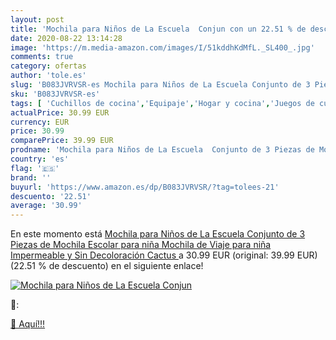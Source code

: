 ```yaml
---
layout: post
title: 'Mochila para Niños de La Escuela  Conjun con un 22.51 % de descuento'
date: 2020-08-22 13:14:28
image: 'https://m.media-amazon.com/images/I/51kddhKdMfL._SL400_.jpg'
comments: true
category: ofertas
author: 'tole.es'
slug: 'B083JVRVSR-es Mochila para Niños de La Escuela Conjunto de 3 Piezas de...'
sku: 'B083JVRVSR-es'
tags: [ 'Cuchillos de cocina','Equipaje','Hogar y cocina','Juegos de cuchillos de cocina','Mochilas','Mochilas tipo casual','Utensilios de cocina','escolar','mochila', ]
actualPrice: 30.99 EUR
currency: EUR
price: 30.99
comparePrice: 39.99 EUR
prodname: 'Mochila para Niños de La Escuela  Conjunto de 3 Piezas de Mochila Escolar para niña  Mochila de Viaje para niña Impermeable y Sin Decoloración  Cactus '
country: 'es'
flag: '🇪🇸'
brand: ''
buyurl: 'https://www.amazon.es/dp/B083JVRVSR/?tag=tolees-21'
descuento: '22.51'
average: '30.99'
---
```


En este momento está [Mochila para Niños de La Escuela  Conjunto de 3 Piezas de Mochila Escolar para niña  Mochila de Viaje para niña Impermeable y Sin Decoloración  Cactus ](https://www.amazon.es/dp/B083JVRVSR/?tag=tolees-21) a 30.99 EUR (original: 39.99 EUR) (22.51 %  de descuento) en el siguiente enlace!

[![Mochila para Niños de La Escuela  Conjun](https://m.media-amazon.com/images/I/51kddhKdMfL._SL400_.jpg)](https://www.amazon.es/dp/B083JVRVSR/?tag=tolees-21)

🔎:


[🛒 Aquí!!!](https://www.amazon.es/dp/B083JVRVSR/?tag=tolees-21)
